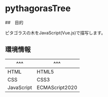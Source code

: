 # pythagorasTree

##　目的

ピタゴラスの木をJavaScript(Vue.js)で描写します。


## 環境情報

| ^^^ | ^^^ |
| ---- | ---- |
| HTML | HTML5 |
| CSS | CSS3 |
| JavaScript | ECMAScript2020 |


